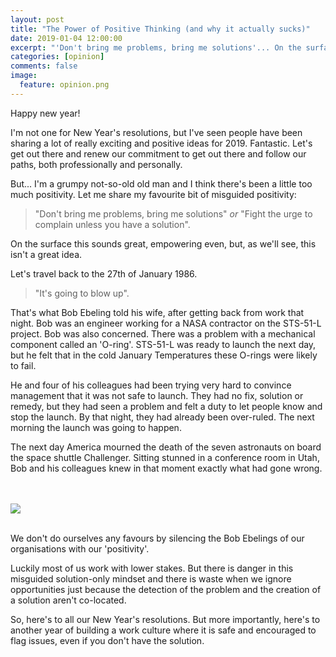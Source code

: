 ```yaml
---
layout: post
title: "The Power of Positive Thinking (and why it actually sucks)"
date: 2019-01-04 12:00:00
excerpt: "'Don't bring me problems, bring me solutions'... On the surface this sounds great, empowering even, but, as we'll see, this isn't a great idea."
categories: [opinion]
comments: false
image:
  feature: opinion.png
---
```



Happy new year!

I'm not one for New Year's resolutions, but I've seen people have been sharing a lot of really exciting and positive ideas for 2019. Fantastic. Let's get out there and renew our commitment to get out there and follow our paths, both professionally and personally. 

But... I'm a grumpy not-so-old old man and I think there's been a little too much positivity.
Let me share my favourite bit of misguided positivity:

> "Don't bring me problems, bring me solutions" *or* "Fight the urge to complain unless you have a solution".

On the surface this sounds great, empowering even, but, as we'll see, this isn't a great idea.

Let's travel back to the 27th of January 1986.

> "It's going to blow up".

That's what Bob Ebeling told his wife, after getting back from work that night. Bob was an engineer working for a NASA contractor on the STS-51-L project. Bob was also concerned. There was a problem with a mechanical component called an 'O-ring'. STS-51-L was ready to launch the next day, but he felt that in the cold January
Temperatures these O-rings were likely to fail.

He and four of his colleagues had been trying very hard to convince management that it was not safe to launch. They had no fix, solution or remedy, but they had seen a problem and felt a duty to let people know and stop the launch. By that night, they had already been over-ruled. The next morning the launch was going to happen.

The next day America mourned the death of the seven astronauts on board the space shuttle Challenger. Sitting stunned in a conference room in Utah, Bob and his colleagues knew in that moment exactly what had gone wrong.

<br/><br/><img src="{{ '/img/positivethinking.jpg' | prepend: site.baseurl }}"><br/><br/>

We don't do ourselves any favours by silencing the Bob Ebelings of our organisations with our 'positivity'.

Luckily most of us work with lower stakes. But there is danger in this misguided solution-only mindset and there is waste when we ignore opportunities just because the detection of the problem and the creation of a solution aren't co-located.

So, here's to all our New Year's resolutions. But more importantly, here's to another year of building a work culture where it is safe and encouraged to flag issues, even if you don't have the solution.